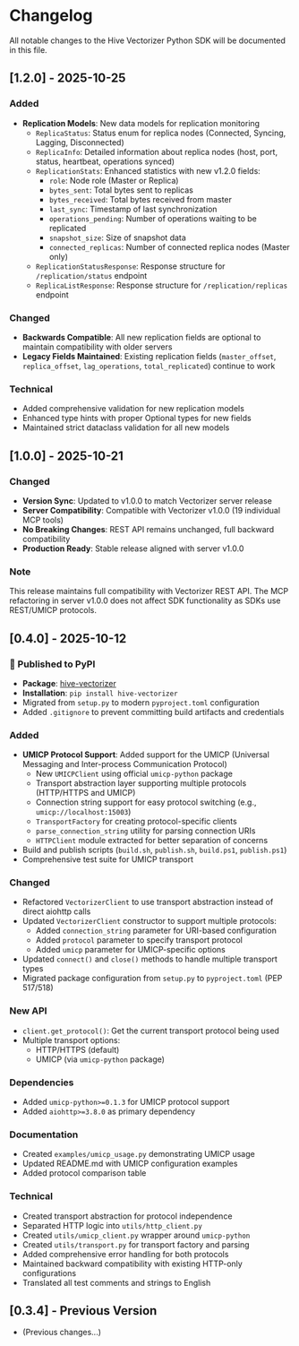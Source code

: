 # Changelog

All notable changes to the Hive Vectorizer Python SDK will be documented in this file.

## [1.2.0] - 2025-10-25

### Added
- **Replication Models**: New data models for replication monitoring
  - `ReplicaStatus`: Status enum for replica nodes (Connected, Syncing, Lagging, Disconnected)
  - `ReplicaInfo`: Detailed information about replica nodes (host, port, status, heartbeat, operations synced)
  - `ReplicationStats`: Enhanced statistics with new v1.2.0 fields:
    - `role`: Node role (Master or Replica)
    - `bytes_sent`: Total bytes sent to replicas
    - `bytes_received`: Total bytes received from master
    - `last_sync`: Timestamp of last synchronization
    - `operations_pending`: Number of operations waiting to be replicated
    - `snapshot_size`: Size of snapshot data
    - `connected_replicas`: Number of connected replica nodes (Master only)
  - `ReplicationStatusResponse`: Response structure for `/replication/status` endpoint
  - `ReplicaListResponse`: Response structure for `/replication/replicas` endpoint

### Changed
- **Backwards Compatible**: All new replication fields are optional to maintain compatibility with older servers
- **Legacy Fields Maintained**: Existing replication fields (`master_offset`, `replica_offset`, `lag_operations`, `total_replicated`) continue to work

### Technical
- Added comprehensive validation for new replication models
- Enhanced type hints with proper Optional types for new fields
- Maintained strict dataclass validation for all new models

## [1.0.0] - 2025-10-21

### Changed
- **Version Sync**: Updated to v1.0.0 to match Vectorizer server release
- **Server Compatibility**: Compatible with Vectorizer v1.0.0 (19 individual MCP tools)
- **No Breaking Changes**: REST API remains unchanged, full backward compatibility
- **Production Ready**: Stable release aligned with server v1.0.0

### Note
This release maintains full compatibility with Vectorizer REST API. The MCP refactoring in server v1.0.0 does not affect SDK functionality as SDKs use REST/UMICP protocols.

## [0.4.0] - 2025-10-12

### 🎉 Published to PyPI
- **Package**: [hive-vectorizer](https://pypi.org/project/hive-vectorizer/0.4.0/)
- **Installation**: `pip install hive-vectorizer`
- Migrated from `setup.py` to modern `pyproject.toml` configuration
- Added `.gitignore` to prevent committing build artifacts and credentials

### Added
- **UMICP Protocol Support**: Added support for the UMICP (Universal Messaging and Inter-process Communication Protocol)
  - New `UMICPClient` using official `umicp-python` package
  - Transport abstraction layer supporting multiple protocols (HTTP/HTTPS and UMICP)
  - Connection string support for easy protocol switching (e.g., `umicp://localhost:15003`)
  - `TransportFactory` for creating protocol-specific clients
  - `parse_connection_string` utility for parsing connection URIs
  - `HTTPClient` module extracted for better separation of concerns
- Build and publish scripts (`build.sh`, `publish.sh`, `build.ps1`, `publish.ps1`)
- Comprehensive test suite for UMICP transport

### Changed
- Refactored `VectorizerClient` to use transport abstraction instead of direct aiohttp calls
- Updated `VectorizerClient` constructor to support multiple protocols:
  - Added `connection_string` parameter for URI-based configuration
  - Added `protocol` parameter to specify transport protocol
  - Added `umicp` parameter for UMICP-specific options
- Updated `connect()` and `close()` methods to handle multiple transport types
- Migrated package configuration from `setup.py` to `pyproject.toml` (PEP 517/518)

### New API
- `client.get_protocol()`: Get the current transport protocol being used
- Multiple transport options:
  - HTTP/HTTPS (default)
  - UMICP (via `umicp-python` package)

### Dependencies
- Added `umicp-python>=0.1.3` for UMICP protocol support
- Added `aiohttp>=3.8.0` as primary dependency

### Documentation
- Created `examples/umicp_usage.py` demonstrating UMICP usage
- Updated README.md with UMICP configuration examples
- Added protocol comparison table

### Technical
- Created transport abstraction for protocol independence
- Separated HTTP logic into `utils/http_client.py`
- Created `utils/umicp_client.py` wrapper around `umicp-python`
- Created `utils/transport.py` for transport factory and parsing
- Added comprehensive error handling for both protocols
- Maintained backward compatibility with existing HTTP-only configurations
- Translated all test comments and strings to English

## [0.3.4] - Previous Version
- (Previous changes...)

